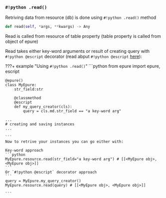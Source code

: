 
### `#!python .read()`

Retriving data from resource (db) is done using `#!python .read()` method

```python
def read(self, *args, **kwargs) -> Any
```

Read is called from resource of table property (table property is called from object of epure)

Read takes either key-word arguments or result of creating query with `#!python @escript` decorator (read abput `#!python @escript` <a href="">here</a>):

???+ example "Using `#!python .read()`"
    ```python
    from epure import epure, escript

    @epure()
    class MyEpure:
        str_field:str

        @classmethod
        @escript
        def my_query_creator(cls):
            query = cls.md.str_field == "a key-word arg"

    ...
    # creating and saving instances
    ...

    ```
    Now to retrive your instances you can go either with:
    
    Key-word approach
    ```python
    MyEpure.resource.read(str_field="a key-word arg") # [[<MyEpure obj>, <MyEpure obj>]]
    ```
    Or `#!python @escript` decorator approach
    ```
    query = MyEpure.my_query_creator()
    MyEpure.resource.read(query) # [[<MyEpure obj>, <MyEpure obj>]]

    ```

